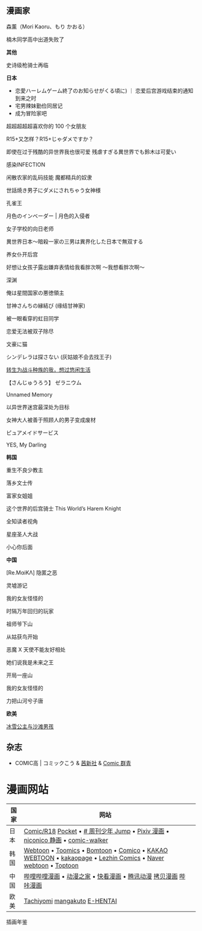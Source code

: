 
## 漫画家

森薰（Mori Kaoru、もり かおる）

楠木同学高中出道失败了

**其他**

史诗级枪骑士再临

**日本**

-    恋愛ハーレムゲーム終了のお知らせがくる頃に) ｜ 恋爱后宫游戏结束的通知到来之时 
- 宅男辣妹勤俭同居记
- 成为冒险家吧

超超超超超喜欢你的 100 个女朋友

R15+又怎样？R15+じゃダメですか？

即使在过于残酷的异世界我也很可爱 残虐すぎる異世界でも鈴木は可愛い

感染INFECTION

闲散农家的乱码技能
魔都精兵的奴隶

世話焼き男子にダメにされちゃう女神様

孔雀王

月色のインベーダー | 月色的入侵者

女子学校的向日老师

異世界日本～暗殺一家の三男は異界化した日本で無双する

养女仆开后宫

好想让女孩子露出嫌弃表情给我看胖次啊 ～我想看胖次啊～

深渊

俺は星間国家の悪徳領主

甘神さんちの縁結び (缘结甘神家)

被一眼看穿的虹目同学

恋爱无法被双子除尽

文豪に猫

シンデレラは探さない (灰姑娘不会去找王子)

[转生为战斗种族的我，想过悠闲生活](https://manga.bilibili.com/detail/mc31069)

【さんじゅうろう】 ゼラニウム

Unnamed Memory

以异世界迷宫最深处为目标

女神大人被善于照顾人的男子变成废材

ピュアメイドサービス

YES, My Darling

**韩国**

重生不良少教主

落乡文士传

富家女姐姐

这个世界的后宫骑士 This World’s Harem Knight

全知读者视角

星座圣人大战

小心你后面

**中国**

[Re.MαiΚΛ] 隐匿之恶

灵墟游记

我的女友怪怪的

时隔万年回归的玩家

祖师爷下山

从姑获鸟开始

恶魔 X 天使不能友好相处

她们说我是未来之王

开局一座山

我的女友怪怪的

力把山河兮子唐

**欧美**

[冰雪公主与沙滩男孩](https://www.bilibili.com/video/BV13Z4y1b7cu?spm_id_from=333.999.0.0&vd_source=5bf05843ff6ab5a61fa9a5d950358621)

## 杂志

- COMIC高 | コミックこう & [茜新社](http://www.akaneshinsha.co.jp/) & [Comic 群青](https://twitter.com/kou_jk)


# 漫画网站

| 国家 | 网站                                                                                                                                                                                                                                                                                                                                                                      |     |
| ---- | ------------------------------------------------------------------------------------------------------------------------------------------------------------------------------------------------------------------------------------------------------------------------------------------------------------------------------------------------------------------------- | --- |
| 日本 | [Comic/R18](https://r18.cmz.jp/) [Pocket](https://pocket.shonenmagazine.com/) • [# 周刊少年 Jump](https://www.shonenjump.com/j/index.html) • [Pixiv 漫画](https://www.pixiv.net/manga) • [niconico 静画](https://seiga.nicovideo.jp/) • [comic-walker](https://comic-walker.com/)                                                                                         |     |
| 韩国 | [Webtoon](https://www.webtoons.com) • [Toomics](https://toomics.com/sc) • [Bomtoon](https://www.bomtoon.com/) • [Comico](https://www.comico.kr/) • [KAKAO WEBTOON](https://tw.kakaowebtoon.com) • [kakaopage](https://page.kakao.com/main) • [Lezhin Comics](https://www.lezhinus.com) • [Naver webtoon](https://webtoonscorp.com/) • [Toptoon](https://www.toptoon.net/) |     |
| 中国 | [哔哩哔哩漫画](https://manga.bilibili.com/) • [动漫之家](https://www.dmzj.com/) • [快看漫画](https://www.kuaikanmanhua.com/) • [腾讯动漫](https://ac.qq.com/) [拷贝漫画](https://www.copymanga.site) [哔咔漫画](https://www.picacomic.com)                                                                                                                                |     |
| 欧美 | [Tachiyomi](https://tachiyomi.org/) [mangakuto](https://mangakuto.com/) [E-HENTAI](https://e-hentai.org/)                                                                                                                                                                                                                                                                 |     |



插画年鉴